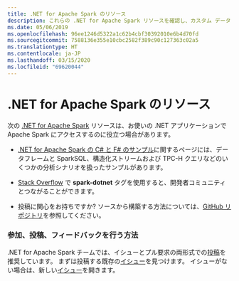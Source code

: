 ```yaml
---
title: .NET for Apache Spark のリソース
description: これらの .NET for Apache Spark リソースを確認し、カスタム データ サイエンス ソリューションの作成と、お使いの .NET アプリケーションへの統合にお役立てください。
ms.date: 05/06/2019
ms.openlocfilehash: 96ee1246d5322a1c62b4cbf30392010e6b4d70fd
ms.sourcegitcommit: 7588136e355e10cbc2582f389c90c127363c02a5
ms.translationtype: HT
ms.contentlocale: ja-JP
ms.lasthandoff: 03/15/2020
ms.locfileid: "69620044"
---
```

# <a name="net-for-apache-spark-resources"></a>.NET for Apache Spark のリソース

次の [.NET for Apache Spark](../index.yml) リソースは、お使いの .NET アプリケーションで Apache Spark にアクセスするのに役立つ場合があります。

* [.NET for Apache Spark の C# と F# のサンプル](https://github.com/dotnet/spark#samples)に関するページには、データフレームと SparkSQL、構造化ストリームおよび TPC-H クエリなどのいくつかの分析シナリオを扱ったサンプルがあります。

* [Stack Overflow](https://stackoverflow.com/questions/tagged/spark-dotnet) で **spark-dotnet** タグを使用すると、開発者コミュニティとつながることができます。

* 投稿に関心をお持ちですか? ソースから構築する方法については、[GitHub リポジトリ](https://github.com/dotnet/spark)を参照してください。

### <a name="how-to-engage-contribute-and-provide-feedback"></a>参加、投稿、フィードバックを行う方法

.NET for Apache Spark チームでは、イシューとプル要求の両形式での[投稿](https://github.com/dotnet/spark/blob/master/docs/contributing.md)を推奨しています。 まずは投稿する既存の[イシュー](https://github.com/dotnet/spark/issues)を見つけます。 イシューがない場合は、新しい[イシュー](https://github.com/dotnet/spark/issues?utf8=%E2%9C%93&q=is%3Aissue+is%3Aopen+)を開きます。
